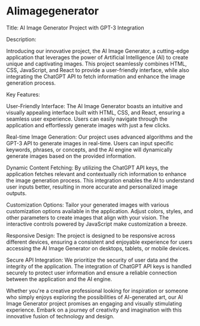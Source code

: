 # AIimagegenerator
Title: AI Image Generator Project with GPT-3 Integration

Description:

Introducing our innovative project, the AI Image Generator, a cutting-edge application that leverages the power of Artificial Intelligence (AI) to create unique and captivating images. This project seamlessly combines HTML, CSS, JavaScript, and React to provide a user-friendly interface, while also integrating the ChatGPT API to fetch information and enhance the image generation process.

Key Features:

User-Friendly Interface: The AI Image Generator boasts an intuitive and visually appealing interface built with HTML, CSS, and React, ensuring a seamless user experience. Users can easily navigate through the application and effortlessly generate images with just a few clicks.

Real-time Image Generation: Our project uses advanced algorithms and the GPT-3 API to generate images in real-time. Users can input specific keywords, phrases, or concepts, and the AI engine will dynamically generate images based on the provided information.

Dynamic Content Fetching: By utilizing the ChatGPT API keys, the application fetches relevant and contextually rich information to enhance the image generation process. This integration enables the AI to understand user inputs better, resulting in more accurate and personalized image outputs.

Customization Options: Tailor your generated images with various customization options available in the application. Adjust colors, styles, and other parameters to create images that align with your vision. The interactive controls powered by JavaScript make customization a breeze.

Responsive Design: The project is designed to be responsive across different devices, ensuring a consistent and enjoyable experience for users accessing the AI Image Generator on desktops, tablets, or mobile devices.

Secure API Integration: We prioritize the security of user data and the integrity of the application. The integration of ChatGPT API keys is handled securely to protect user information and ensure a reliable connection between the application and the AI engine.

Whether you're a creative professional looking for inspiration or someone who simply enjoys exploring the possibilities of AI-generated art, our AI Image Generator project promises an engaging and visually stimulating experience. Embark on a journey of creativity and imagination with this innovative fusion of technology and design.
